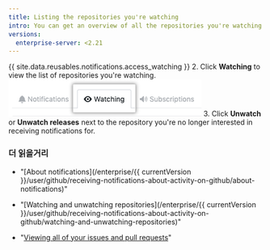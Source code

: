 ```yaml
---
title: Listing the repositories you're watching
intro: You can get an overview of all the repositories you're watching so that you can easily remove any you're no longer interested in receiving notifications for.
versions:
  enterprise-server: <2.21
---
```


{{ site.data.reusables.notifications.access_watching }}
2. Click **Watching** to view the list of repositories you're watching. ![Listing of watched repositories](/assets/images/help/notifications/notifications-watching-tab.png)
3. Click **Unwatch** or **Unwatch releases** next to the repository you're no longer interested in receiving notifications for.

### 더 읽을거리

- "[About notifications](/enterprise/{{ currentVersion }}/user/github/receiving-notifications-about-activity-on-github/about-notifications)"
- "[Watching and unwatching repositories](/enterprise/{{ currentVersion }}/user/github/receiving-notifications-about-activity-on-github/watching-and-unwatching-repositories)"

- "[Viewing all of your issues and pull requests](/articles/viewing-all-of-your-issues-and-pull-requests)"
